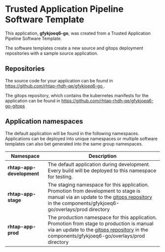 # Trusted Application Pipeline Software Template

This application, **gfykjoeq6-go**, was created from a Trusted Application Pipeline Software Template.

The software templates create a new source and gitops deployment repositories with a sample source application. 

## Repositories

The source code for your application can be found in [https://github.com/rhtap-rhdh-qe/gfykjoeq6-go ](https://github.com/rhtap-rhdh-qe/gfykjoeq6-go ).
 
The gitops repository, which contains the kubernetes manifests for the application can be found in 
[https://github.com/rhtap-rhdh-qe/gfykjoeq6-go-gitops ](https://github.com/rhtap-rhdh-qe/gfykjoeq6-go-gitops ) 

## Application namespaces 

The default application will be found in the following namespaces. Applications can be deployed into unique namespaces or multiple software templates can also bet generated into the same group namespaces.  

|  Namespace   |  Description   |  
| -------- | -------- |   
| **rhtap-app-development** | The default application during development. Every build will be deployed to this namespace for testing. | 
| **rhtap-app-stage** | The staging namespace for this application. Promotion from development to stage is manual via an update to the [gitops repository](https://github.com/rhtap-rhdh-qe/gfykjoeq6-go-gitops ) in the components/gfykjoeq6-go/overlays/prod directory |  
| **rhtap-app-prod** | The production namespace for this application. Promotion from stage to production is manual via an update to the [gitops repository](https://github.com/rhtap-rhdh-qe/gfykjoeq6-go-gitops ) in the components/gfykjoeq6-go/overlays/prod directory | 